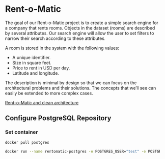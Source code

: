# Rent-o-Matic

The goal of our Rent-o-Matic project is to create a simple search engine for a company that rents rooms. Objects in the dataset (rooms) are described by several attributes. Our search engine will allow the user to set filters to narrow their search according to these attributes.

A room is stored in the system with the following values:

- A unique identifier.
- Size in square feet.
- Price to rent in USD per day.
- Latitude and longitude.

The description is minimal by design so that we can focus on the architectural problems and their solutions. The concepts that we’ll see can easily be extended to more complex cases.

[Rent-o-Matic and clean architecture](https://www.educative.io/courses/clean-architecture-python/7nnAwvqwAwy)

## Configure PostgreSQL Repository

### Set container

```bash
docker pull postgres

docker run --name rentomatic-postgres -e POSTGRES_USER="test" -e POSTGRES_PASSWORD="test" -e POSTGRES_DB="rentomatic_db" -d postgres
```
